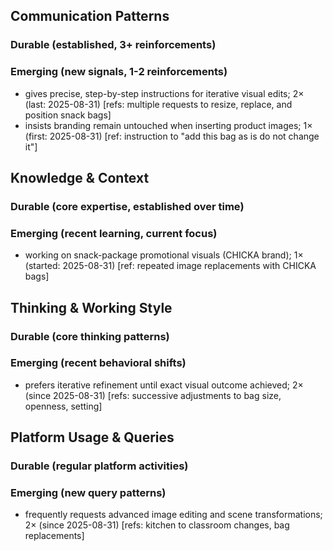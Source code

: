 ## Communication Patterns
### Durable (established, 3+ reinforcements)

### Emerging (new signals, 1-2 reinforcements)
- gives precise, step-by-step instructions for iterative visual edits; 2× (last: 2025-08-31) [refs: multiple requests to resize, replace, and position snack bags]
- insists branding remain untouched when inserting product images; 1× (first: 2025-08-31) [ref: instruction to "add this bag as is do not change it"]

## Knowledge & Context
### Durable (core expertise, established over time)

### Emerging (recent learning, current focus)
- working on snack-package promotional visuals (CHICKA brand); 1× (started: 2025-08-31) [ref: repeated image replacements with CHICKA bags]

## Thinking & Working Style
### Durable (core thinking patterns)

### Emerging (recent behavioral shifts)
- prefers iterative refinement until exact visual outcome achieved; 2× (since 2025-08-31) [refs: successive adjustments to bag size, openness, setting]

## Platform Usage & Queries
### Durable (regular platform activities)

### Emerging (new query patterns)
- frequently requests advanced image editing and scene transformations; 2× (since 2025-08-31) [refs: kitchen to classroom changes, bag replacements]